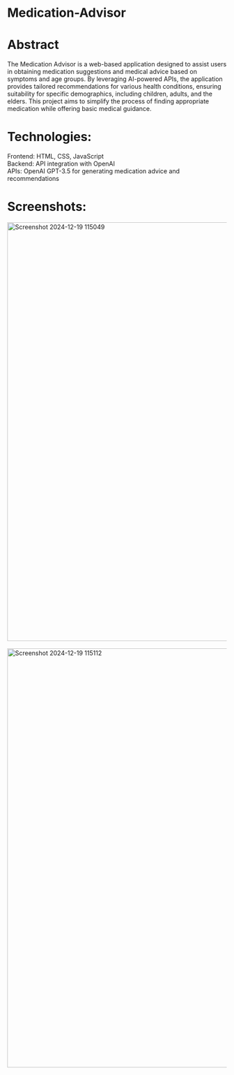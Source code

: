 # Medication-Advisor
# Abstract
The Medication Advisor is a web-based application designed to assist users in obtaining medication suggestions and medical advice based on symptoms and age groups. By leveraging AI-powered APIs, the application provides tailored recommendations for various health conditions, ensuring suitability for specific demographics, including children, adults, and the elders. This project aims to simplify the process of finding appropriate medication while offering basic medical guidance.
# Technologies:
Frontend: HTML, CSS, JavaScript <br>
Backend: API integration with OpenAI <br>
APIs: OpenAI GPT-3.5 for generating medication advice and recommendations
# Screenshots:
<img width="959" alt="Screenshot 2024-12-19 115049" src="https://github.com/user-attachments/assets/a42694d4-42f1-4b3b-ab7d-6e6e0af1bf84" />  <br> <br>
<img width="960" alt="Screenshot 2024-12-19 115112" src="https://github.com/user-attachments/assets/483c7ff4-da30-401f-b824-1da2d34ad563" />
